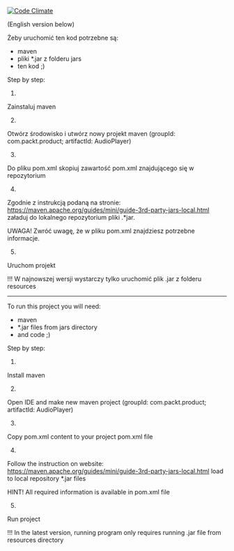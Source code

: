 [![Code Climate](https://lima.codeclimate.com/github/WoKak/NewPlayer/badges/gpa.svg)](https://lima.codeclimate.com/github/WoKak/NewPlayer)

(English version below)

Żeby uruchomić ten kod potrzebne są:

- maven
- pliki *.jar z folderu jars
- ten kod ;)

Step by step:

1)
Zainstaluj maven

2)
Otwórz środowisko i utwórz nowy projekt maven (groupId: com.packt.product; artifactId: AudioPlayer)

3)
Do pliku pom.xml skopiuj zawartość pom.xml znajdującego się w repozytorium

4)
Zgodnie z instrukcją podaną na stronie: https://maven.apache.org/guides/mini/guide-3rd-party-jars-local.html
załaduj do lokalnego repozytorium pliki .*jar.

UWAGA!
Zwróć uwagę, że w pliku pom.xml znajdziesz potrzebne informacje.

5)
Uruchom projekt

!!!
W najnowszej wersji wystarczy tylko uruchomić plik .jar
z folderu resources


----------------------------------



To run this project you will need:

- maven
- *.jar files from jars directory
- and code ;)

Step by step:

1)
Install maven

2)
Open IDE and make new maven project (groupId: com.packt.product; artifactId: AudioPlayer)

3)
Copy pom.xml content to your project pom.xml file

4)
Follow the instruction on website: https://maven.apache.org/guides/mini/guide-3rd-party-jars-local.html
load to local repository *.jar files

HINT!
All required information is available in pom.xml file

5)
Run project

!!!
In the latest version, running program only requires running .jar file
from resources directory
